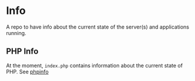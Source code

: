# Info

A repo to have info about the current state of the server(s) and applications running.

## PHP Info

At the moment, `index.php` contains information about the current state of PHP. See [phpinfo](http://php.net/manual/en/function.phpinfo.php)
